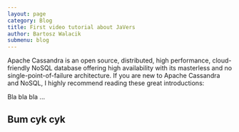 ```yaml
---
layout: page
category: Blog
title: First video tutorial about JaVers
author: Bartosz Walacik
submenu: blog
---
```


Apache Cassandra is an open source, distributed, high performance, cloud-friendly NoSQL database offering high availability with its masterless and no single-point-of-failure architecture.
If you are new to Apache Cassandra and NoSQL, I highly recommend reading these great introductions:

Bla bla bla ...

## Bum cyk cyk
